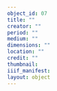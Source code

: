 ```yaml
---
object_id: 07
title: ""
creator: ""
period: ""
medium: ""
dimensions: ""
location: ""
credit: ""
thumbnail: 
iiif_manifest: 
layout: object
---
```



